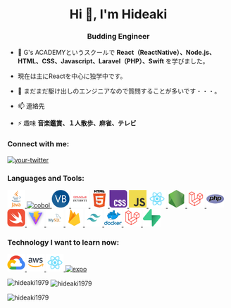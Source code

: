 <h1 align="center">Hi 👋, I'm Hideaki</h1>
<h3 align="center">Budding Engineer</h3>

- 🌱 G's ACADEMYというスクールで **React（ReactNative）、Node.js、HTML、CSS、Javascript、Laravel（PHP）、Swift** を学びました。
- 現在は主にReactを中心に独学中です。

- 💬 まだまだ駆け出しのエンジニアなので質問することが多いです・・・。

- 📫 連絡先 

- ⚡ 趣味 **音楽鑑賞、１人散歩、麻雀、テレビ**

<h3 align="left">Connect with me:</h3>
<p align="left">
<a href="https://x.com/H_Kagami_Gs" target="blank"><img align="center" src="https://cdn.jsdelivr.net/npm/simple-icons@v9/icons/x.svg" alt="your-twitter" height="30" width="40" /></a>

<h3 align="left">Languages and Tools:</h3>
<p align="left"> 
<a href="https://www.java.com/" target="_blank"> <img src="https://raw.githubusercontent.com/github/explore/main/topics/java/java.png" alt="java" width="40" height="40"/> </a> 
<a href="https://en.wikipedia.org/wiki/COBOL" target="_blank"> <img src="https://raw.githubusercontent.com/github/explore/main/topics/cobol/cobol.png" alt="cobol" width="40" height="40"/> </a> 
<a href="https://docs.microsoft.com/en-us/dotnet/visual-basic/" target="_blank"> <img src="https://raw.githubusercontent.com/github/explore/main/topics/visual-basic/visual-basic.png" alt="vb" width="40" height="40"/> </a> 
<a href="https://www.oracle.com/" target="_blank"> <img src="https://raw.githubusercontent.com/github/explore/main/topics/oracle-database/oracle-database.png" alt="oracle" width="40" height="40"/> </a>
<a href="https://www.w3.org/html/" target="_blank"> <img src="https://raw.githubusercontent.com/github/explore/main/topics/html/html.png" alt="html5" width="40" height="40"/> </a> 
<a href="https://www.w3schools.com/css/" target="_blank"> <img src="https://raw.githubusercontent.com/github/explore/main/topics/css/css.png" alt="css3" width="40" height="40"/> </a>  
<a href="https://www.javascript.com/" target="_blank"> <img src="https://raw.githubusercontent.com/github/explore/main/topics/javascript/javascript.png" alt="javascript" width="40" height="40"/> </a> 
<a href="https://reactjs.org/" target="_blank"> <img src="https://raw.githubusercontent.com/github/explore/main/topics/react/react.png" alt="react" width="40" height="40"/> </a> 
<a href="https://nodejs.org" target="_blank"> <img src="https://raw.githubusercontent.com/github/explore/main/topics/nodejs/nodejs.png" alt="nodejs" width="40" height="40"/> </a> 
<a href="https://laravel.com/" target="_blank"> <img src="https://raw.githubusercontent.com/github/explore/main/topics/laravel/laravel.png" alt="laravel" width="40" height="40"/> </a> 
<a href="https://www.php.net/" target="_blank"> <img src="https://raw.githubusercontent.com/github/explore/main/topics/php/php.png" alt="php" width="40" height="40"/> </a> 
<a href="https://developer.apple.com/swift/" target="_blank"> <img src="https://raw.githubusercontent.com/github/explore/main/topics/swift/swift.png" alt="swift" width="40" height="40"/> </a> 
<a href="https://vitejs.dev/" target="_blank"> <img src="https://raw.githubusercontent.com/github/explore/main/topics/vite/vite.png" alt="vite" width="40" height="40"/> </a> 
<a href="https://www.mysql.com/" target="_blank"> <img src="https://raw.githubusercontent.com/github/explore/main/topics/mysql/mysql.png" alt="mysql" width="40" height="40"/> </a> 
<a href="https://firebase.google.com/" target="_blank"> <img src="https://raw.githubusercontent.com/github/explore/main/topics/firebase/firebase.png" alt="firebase" width="40" height="40"/> </a>
<a href="https://tailwindcss.com/" target="_blank"> <img src="https://raw.githubusercontent.com/github/explore/main/topics/tailwind/tailwind.png" alt="tailwindcss" width="40" height="40"/> 
</a>
<a href="https://www.docker.com/" target="_blank"> <img src="https://raw.githubusercontent.com/github/explore/main/topics/docker/docker.png" alt="docker" width="40" height="40"/> </a>
<a href="https://laravel.com/docs/8.x/sail" target="_blank"> <img src="https://raw.githubusercontent.com/github/explore/main/topics/laravel/laravel.png" alt="laravel-sail" width="40" height="40"/> 
</a>
<a href="https://supabase.io/" target="_blank"> <img src="https://raw.githubusercontent.com/github/explore/main/topics/supabase/supabase.png" alt="supabase" width="40" height="40"/> </a>
</p>

<h3 align="left">Technology I want to learn now:</h3>
<p align="left"> 
<a href="https://cloud.google.com/" target="_blank"> <img src="https://raw.githubusercontent.com/github/explore/main/topics/google-cloud/google-cloud.png" alt="gcp" width="40" height="40"/> </a> 
<a href="https://aws.amazon.com/" target="_blank"> <img src="https://raw.githubusercontent.com/github/explore/main/topics/aws/aws.png" alt="aws" width="40" height="40"/> </a> 
<a href="https://reactnative.dev/" target="_blank"> <img src="https://raw.githubusercontent.com/github/explore/main/topics/react-native/react-native.png" alt="reactnative" width="40" height="40"/> </a> 
<a href="https://expo.dev/" target="_blank"> <img src="https://raw.githubusercontent.com/github/explore/main/topics/expo/expo.png" alt="expo" width="40" height="40"/> </a>
</p>

<p><img align="left" src="https://github-readme-stats.vercel.app/api/top-langs?username=hideaki1979&show_icons=true&locale=en&layout=compact" alt="hideaki1979" /></p>

<p>&nbsp;<img align="center" src="https://github-readme-stats.vercel.app/api?username=hideaki1979&show_icons=true&locale=en" alt="hideaki1979" /></p>

<p><img align="center" src="https://github-readme-streak-stats.herokuapp.com/?user=hideaki1979&" alt="hideaki1979" /></p>

<!--
<img src="https://user-images.githubusercontent.com/your-profile-image.png" align="center" />

<p align="left"> <img src="https://komarev.com/ghpvc/?username=hideaki1979&label=プロフィール閲覧数&color=0e75b6&style=flat" alt="hideaki1979" /> </p>

**hideaki1979/hideaki1979** is a ✨ _special_ ✨ repository because its `README.md` (this file) appears on your GitHub profile.

Here are some ideas to get you started:

- 🔭 I’m currently working on ...
- 🌱 I’m currently learning ...
- 👯 I’m looking to collaborate on ...
- 🤔 I’m looking for help with ...
- 💬 Ask me about ...
- 📫 How to reach me: ...
- 😄 Pronouns: ...
- ⚡ Fun fact: ...
-->
